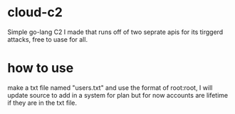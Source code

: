 # cloud-c2
Simple go-lang C2 I made that runs off of two seprate apis for its tirggerd attacks, free to uase for all.

# how to use

make a txt file named "users.txt" and use the format of root:root, I will update source to add in a system for plan but for now accounts are lifetime if they are in the txt file.
